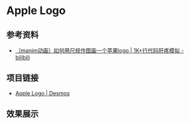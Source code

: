 # Apple Logo

## 参考资料

- [〔manim动画〕如何用尺规作图画一个苹果logo | 1K+行代码肝疼模拟 - bilibili](https://www.bilibili.com/video/BV1UB4y1w7nU)

## 项目链接

- [Apple Logo | Desmos](https://www.desmos.com/geometry/10c2292e47)

## 效果展示

<IframeWindow url="https://www.desmos.com/geometry/10c2292e47" />
